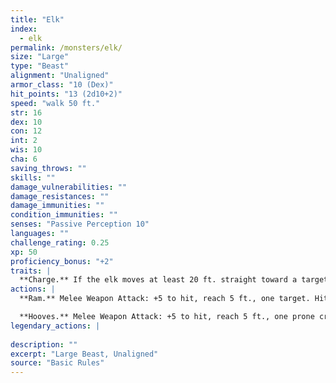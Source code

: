 ```yaml
---
title: "Elk"
index:
  - elk
permalink: /monsters/elk/
size: "Large"
type: "Beast"
alignment: "Unaligned"
armor_class: "10 (Dex)"
hit_points: "13 (2d10+2)"
speed: "walk 50 ft."
str: 16
dex: 10
con: 12
int: 2
wis: 10
cha: 6
saving_throws: ""
skills: ""
damage_vulnerabilities: ""
damage_resistances: ""
damage_immunities: ""
condition_immunities: ""
senses: "Passive Perception 10"
languages: ""
challenge_rating: 0.25
xp: 50
proficiency_bonus: "+2"
traits: |
  **Charge.** If the elk moves at least 20 ft. straight toward a target and then hits it with a ram attack on the same turn, the target takes an extra 7 (2d6) damage. If the target is a creature, it must succeed on a DC 13 Strength saving throw or be knocked prone.
actions: |
  **Ram.** Melee Weapon Attack: +5 to hit, reach 5 ft., one target. Hit: 6 (1d6 + 3) bludgeoning damage.

  **Hooves.** Melee Weapon Attack: +5 to hit, reach 5 ft., one prone creature. Hit: 8 (2d4 + 3) bludgeoning damage.  
legendary_actions: |
  
description: ""
excerpt: "Large Beast, Unaligned"
source: "Basic Rules"
---
```

